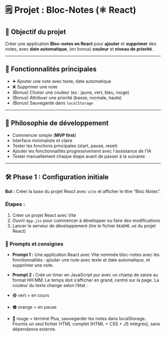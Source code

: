 # 🗒️ Projet : Bloc-Notes (⚛️ React)

## 🎯 Objectif du projet
Créer une application **Bloc-notes en React** pour **ajouter** et **supprimer** des notes, avec **date automatique**, (en bonus) **couleur** et **niveau de priorité**.

---

## 🧩 Fonctionnalités principales

- ➕ Ajouter une note avec texte, date automatique  
- ❌ Supprimer une note  
- (Bonus) Choisir une couleur (ex : jaune, vert, bleu, rouge)  
- (Bonus) Attribuer une priorité (basse, normale, haute)  
- (Bonus) Sauvegarde dans `localStorage`  

---

## 🌱 Philosophie de développement

- Commencer simple (**MVP first**)  
- Interface minimaliste et claire  
- Tester les fonctions principales (start, pause, reset) 
- Ajouter les fonctionnalités progressivement avec l'assistance de l'IA
- Tester manuellement chaque étape avant de passer à la suivante  

---

## 🛠️ Phase 1 : Configuration initiale

**But :** Créer la base du projet React avec `vite` et afficher le titre “Bloc Notes”.

### Étapes :
1. Créer un projet React avec Vite  
2. Ouvrir `App.jsx` pour commencer à développer ou faire des modifications
3. Lancer le serveur de développement (lire le fichier `README.md` du projet React)  

### 💬 Prompts et consignes

- **Prompt 1 :**
Une application React avec Vite nommée bloc-notes avec les fonctionnalités : ajouter une note avec texte et date automatique, et supprimer une note.


- **Prompt 2 :**
Crée un timer en JavaScript pur avec un champ de saisie au format HH:MM.
Le temps doit s’afficher en grand, centré sur la page.
La couleur du texte change selon l’état :
- 🟢 vert = en cours
- 🟠 orange = en pause
- 🔴 rouge = terminé
Plus, sauvegarder les notes dans localStorage.
Fournis un seul fichier HTML complet (HTML + CSS + JS intégrés), sans dépendance externe.
